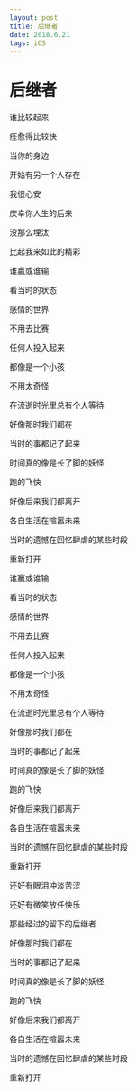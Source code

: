 ```yaml
---
layout: post
title: 后继者
date: 2018.6.21
tags: iOS    
---
```


# 后继者
谁比较起来

痊愈得比较快

当你的身边

开始有另一个人存在

我很心安

庆幸你人生的后来

没那么埋汰

比起我来如此的精彩

谁赢或谁输

看当时的状态

感情的世界

不用去比赛

任何人投入起来

都像是一个小孩

不用太奇怪

在流逝时光里总有个人等待

好像那时我们都在

当时的事都记了起来

时间真的像是长了脚的妖怪

跑的飞快

好像后来我们都离开

各自生活在喧嚣未来

当时的遗憾在回忆肆虐的某些时段

重新打开

谁赢或谁输

看当时的状态

感情的世界

不用去比赛

任何人投入起来

都像是一个小孩

不用太奇怪

在流逝时光里总有个人等待

好像那时我们都在

当时的事都记了起来

时间真的像是长了脚的妖怪

跑的飞快

好像后来我们都离开

各自生活在喧嚣未来

当时的遗憾在回忆肆虐的某些时段

重新打开

还好有眼泪冲淡苦涩

还好有微笑放任快乐

那些经过的留下的后继者

好像那时我们都在

当时的事都记了起来

时间真的像是长了脚的妖怪

跑的飞快

好像后来我们都离开

各自生活在喧嚣未来

当时的遗憾在回忆肆虐的某些时段

重新打开
